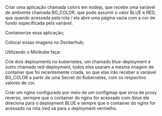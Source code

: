 

Criar uma aplicação chamada colors em nodejs, que recebe  uma variável de ambiente chamada BG_COLOR, que pode assumir o valor BLUE e RED, que quando acessada pela rota / ela abre uma página vazia com a cor de fundo especificada pela variável.

Containerize essa aplicação;

Colocar essas imagens no Dockerhub;

Utilizando o Minikube faça:

Crie dois deployments no kubernetes, um chamado blue-deployment e outro chamado red-deployment, todos eles usaram a mesma imagem de container que foi recentemente criada, so que elas irão receber a variável BG_COLOR a partir de uma Secret do Kubernetes, com os respectivo valores de cor.

Criar um nginx configurado por meio de um configmap que sirva de proxy reverso, sermpre que o container do nginx for acessado com /blue ele direciona para o deployment BLUE e sempre que o container do nginx for acessado na rota /red vá para o deployment vermelho.

